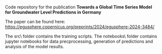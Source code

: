 Code repository for the publication **Towards a Global Time Series Model for Groundwater Level Predictions in Germany**

The paper can be found here: 
https://egusphere.copernicus.org/preprints/2024/egusphere-2024-3484/

The src\ folder contains the training scripts. 
The notebooks\ folder contains jupyter notebooks for data precprocessing, generation of predictions and analysis of the model results. 

